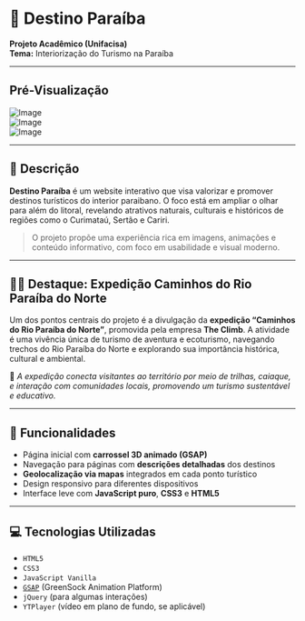 # 🌄 Destino Paraíba

**Projeto Acadêmico (Unifacisa)**  
**Tema:** Interiorização do Turismo na Paraíba

---

## Pré-Visualização

![Image](https://github.com/user-attachments/assets/311f3b4c-768b-4199-b4f8-7b34f80913f0)
<br>
![Image](https://github.com/user-attachments/assets/9acbbc80-f890-4a40-a748-a50acaabaf9a)
<br>
![Image](https://github.com/user-attachments/assets/312c8627-e356-4a2f-860e-e05c5887f4bc)
<br>

---

## 📌 Descrição

**Destino Paraíba** é um website interativo que visa valorizar e promover destinos turísticos do interior paraibano. O foco está em ampliar o olhar para além do litoral, revelando atrativos naturais, culturais e históricos de regiões como o Curimataú, Sertão e Cariri.

> O projeto propõe uma experiência rica em imagens, animações e conteúdo informativo, com foco em usabilidade e visual moderno.

---

## 🚣‍♂️ Destaque: Expedição Caminhos do Rio Paraíba do Norte

Um dos pontos centrais do projeto é a divulgação da **expedição “Caminhos do Rio Paraíba do Norte”**, promovida pela empresa **The Climb**. A atividade é uma vivência única de turismo de aventura e ecoturismo, navegando trechos do Rio Paraíba do Norte e explorando sua importância histórica, cultural e ambiental.

📍 *A expedição conecta visitantes ao território por meio de trilhas, caiaque, e interação com comunidades locais, promovendo um turismo sustentável e educativo.*

---

## 🧭 Funcionalidades

- Página inicial com **carrossel 3D animado (GSAP)**
- Navegação para páginas com **descrições detalhadas** dos destinos
- **Geolocalização via mapas** integrados em cada ponto turístico
- Design responsivo para diferentes dispositivos
- Interface leve com **JavaScript puro**, **CSS3** e **HTML5**

---

## 💻 Tecnologias Utilizadas

- `HTML5`
- `CSS3`
- `JavaScript Vanilla`
- [`GSAP`](https://greensock.com/gsap/) (GreenSock Animation Platform)
- `jQuery` (para algumas interações)
- `YTPlayer` (vídeo em plano de fundo, se aplicável)

